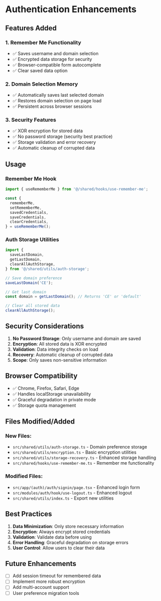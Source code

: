 # Authentication Enhancements

## Features Added

### 1. Remember Me Functionality

- ✅ Saves username and domain selection
- ✅ Encrypted data storage for security
- ✅ Browser-compatible form autocomplete
- ✅ Clear saved data option

### 2. Domain Selection Memory

- ✅ Automatically saves last selected domain
- ✅ Restores domain selection on page load
- ✅ Persistent across browser sessions

### 3. Security Features

- ✅ XOR encryption for stored data
- ✅ No password storage (security best practice)
- ✅ Storage validation and error recovery
- ✅ Automatic cleanup of corrupted data

## Usage

### Remember Me Hook

```typescript
import { useRememberMe } from '@/shared/hooks/use-remember-me';

const {
  rememberMe,
  setRememberMe,
  savedCredentials,
  saveCredentials,
  clearCredentials,
} = useRememberMe();
```

### Auth Storage Utilities

```typescript
import {
  saveLastDomain,
  getLastDomain,
  clearAllAuthStorage,
} from '@/shared/utils/auth-storage';

// Save domain preference
saveLastDomain('CE');

// Get last domain
const domain = getLastDomain(); // Returns 'CE' or 'default'

// Clear all stored data
clearAllAuthStorage();
```

## Security Considerations

1. **No Password Storage**: Only username and domain are saved
2. **Encryption**: All stored data is XOR encrypted
3. **Validation**: Data integrity checks on load
4. **Recovery**: Automatic cleanup of corrupted data
5. **Scope**: Only saves non-sensitive information

## Browser Compatibility

- ✅ Chrome, Firefox, Safari, Edge
- ✅ Handles localStorage unavailability
- ✅ Graceful degradation in private mode
- ✅ Storage quota management

## Files Modified/Added

### New Files:

- `src/shared/utils/auth-storage.ts` - Domain preference storage
- `src/shared/utils/encryption.ts` - Basic encryption utilities
- `src/shared/utils/storage-recovery.ts` - Enhanced storage handling
- `src/shared/hooks/use-remember-me.ts` - Remember me functionality

### Modified Files:

- `src/app/(auth)/auth/signin/page.tsx` - Enhanced login form
- `src/modules/auth/hook/use-logout.ts` - Enhanced logout
- `src/shared/utils/index.ts` - Export new utilities

## Best Practices

1. **Data Minimization**: Only store necessary information
2. **Encryption**: Always encrypt stored credentials
3. **Validation**: Validate data before using
4. **Error Handling**: Graceful degradation on storage errors
5. **User Control**: Allow users to clear their data

## Future Enhancements

- [ ] Add session timeout for remembered data
- [ ] Implement more robust encryption
- [ ] Add multi-account support
- [ ] User preference migration tools
